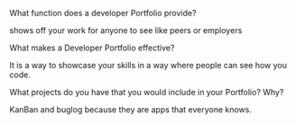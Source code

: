 What function does a developer Portfolio provide?

shows off your work for anyone to see like peers or employers

What makes a Developer Portfolio effective?

It is a way to showcase your skills in a way where people can see how you code.

What projects do you have that you would include in your Portfolio? Why?

KanBan and buglog because they are apps that everyone knows.